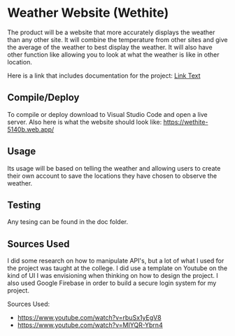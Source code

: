 # Weather Website (Wethite)

The product will be a website that more accurately displays the weather than any other site. It will combine the temperature from other sites and give the average of the weather to best display the weather. It will also have other function like allowing you to look at what the weather is like in other location.

Here is a link that includes documentation for the project: [Link Text](https://github.com/Echack/CSU-Senior-Project/blob/master/docs/Defense_Presentation.pdf)

## Compile/Deploy
To compile or deploy download to Visual Studio Code and open a live server. Also here is what the website should look like: https://wethite-5140b.web.app/

## Usage
Its usage will be based on telling the weather and allowing users to create their own account to save the locations they have chosen to observe the weather.

## Testing
Any tesing can be found in the doc folder.

## Sources Used
I did some research on how to manipulate API's, but a lot of what I used for the project was taught at the college. I did use a template on Youtube on the kind of UI I was envisioning when thinking on how to design the project. I also used Google Firebase in order to build a secure login system for my project.

Sources Used: 
- https://www.youtube.com/watch?v=rbuSx1yEgV8            
- https://www.youtube.com/watch?v=MIYQR-Ybrn4
